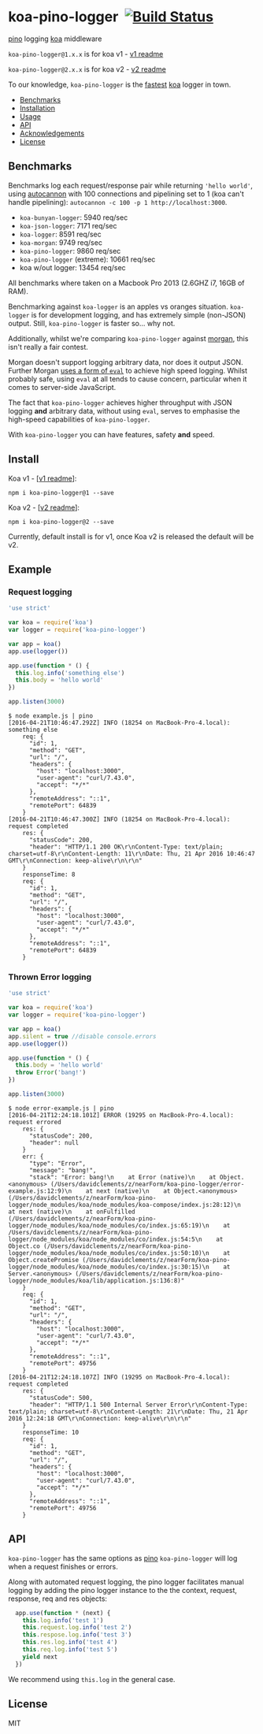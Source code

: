 # koa-pino-logger&nbsp;&nbsp;[![Build Status](https://travis-ci.org/davidmarkclements/koa-pino-logger.svg)](https://travis-ci.org/davidmarkclements/koa-pino-logger)


[pino](https://github.com/mcollina/pino) logging [koa](http://npm.im/koa) middleware

`koa-pino-logger@1.x.x` is for koa v1 - [v1 readme](https://github.com/davidmarkclements/koa-pino-logger/tree/v1)

`koa-pino-logger@2.x.x` is for koa v2 - [v2 readme](https://github.com/davidmarkclements/koa-pino-logger/tree/v2)

To our knowledge, `koa-pino-logger` is the [fastest](#benchmarks) [koa](http://npm.im/koa) logger in town.

* [Benchmarks](#benchmarks)
* [Installation](#install)
* [Usage](#example)
* [API](#api)
* [Acknowledgements](#acknowledgements)
* [License](#license)

## Benchmarks

Benchmarks log each request/response pair while returning
`'hello world'`, using
[autocannon](https://github.com/mcollina/autocannon) with 100
connections and pipelining set to 1 (koa can't handle pipelining): `autocannon -c 100 -p 1 http://localhost:3000`.

* `koa-bunyan-logger`: 5940 req/sec
* `koa-json-logger`: 7171 req/sec
* `koa-logger`: 8591 req/sec
* `koa-morgan`: 9749 req/sec
* `koa-pino-logger`: 9860 req/sec
* `koa-pino-logger` (extreme): 10661 req/sec
* koa w/out logger: 13454 req/sec

All benchmarks where taken on a Macbook Pro 2013 (2.6GHZ i7, 16GB of RAM). 

Benchmarking against `koa-logger` is an apples vs oranges situation. `koa-logger` is for development logging, and has extremely simple (non-JSON) output. Still, `koa-pino-logger` is faster so... why not. 

Additionally, whilst we're comparing `koa-pino-logger` against [morgan](http://npm.im/morgan), this isn't really a fair contest. 

Morgan doesn't support logging arbitrary data, nor does it output JSON. Further Morgan [uses a form of `eval`](https://github.com/koajs/morgan/blob/5da5ff1f5446e3f3ff29d29a2d6582712612bf89/index.js#L383) to achieve high speed logging. Whilst probably safe, using `eval` at all tends to cause concern, particular when it comes to server-side JavaScript.

The fact that `koa-pino-logger` achieves higher throughput with JSON logging **and** arbitrary data, without using `eval`, serves to emphasise the high-speed capabilities of `koa-pino-logger`. 

With `koa-pino-logger` you can have features, safety **and** speed. 

## Install

Koa v1 - [[v1 readme](https://github.com/davidmarkclements/koa-pino-logger/tree/v1)]:

```
npm i koa-pino-logger@1 --save
```


Koa v2 - [[v2 readme](https://github.com/davidmarkclements/koa-pino-logger/tree/v2)]:

```
npm i koa-pino-logger@2 --save
```

Currently, default install is for v1, once Koa v2 is released
the default will be v2. 

## Example

### Request logging

```js
'use strict'

var koa = require('koa')
var logger = require('koa-pino-logger')

var app = koa()
app.use(logger())

app.use(function * () {
  this.log.info('something else')
  this.body = 'hello world'
})

app.listen(3000)
```
```
$ node example.js | pino
[2016-04-21T10:46:47.292Z] INFO (18254 on MacBook-Pro-4.local): something else
    req: {
      "id": 1,
      "method": "GET",
      "url": "/",
      "headers": {
        "host": "localhost:3000",
        "user-agent": "curl/7.43.0",
        "accept": "*/*"
      },
      "remoteAddress": "::1",
      "remotePort": 64839
    }
[2016-04-21T10:46:47.300Z] INFO (18254 on MacBook-Pro-4.local): request completed
    res: {
      "statusCode": 200,
      "header": "HTTP/1.1 200 OK\r\nContent-Type: text/plain; charset=utf-8\r\nContent-Length: 11\r\nDate: Thu, 21 Apr 2016 10:46:47 GMT\r\nConnection: keep-alive\r\n\r\n"
    }
    responseTime: 8
    req: {
      "id": 1,
      "method": "GET",
      "url": "/",
      "headers": {
        "host": "localhost:3000",
        "user-agent": "curl/7.43.0",
        "accept": "*/*"
      },
      "remoteAddress": "::1",
      "remotePort": 64839
    }
```

### Thrown Error logging


```js
'use strict'

var koa = require('koa')
var logger = require('koa-pino-logger')

var app = koa()
app.silent = true //disable console.errors
app.use(logger())

app.use(function * () {
  this.body = 'hello world'
  throw Error('bang!')
})

app.listen(3000)
```

```
$ node error-example.js | pino
[2016-04-21T12:24:18.101Z] ERROR (19295 on MacBook-Pro-4.local): request errored
    res: {
      "statusCode": 200,
      "header": null
    }
    err: {
      "type": "Error",
      "message": "bang!",
      "stack": "Error: bang!\n    at Error (native)\n    at Object.<anonymous> (/Users/davidclements/z/nearForm/koa-pino-logger/error-example.js:12:9)\n    at next (native)\n    at Object.<anonymous> (/Users/davidclements/z/nearForm/koa-pino-logger/node_modules/koa/node_modules/koa-compose/index.js:28:12)\n    at next (native)\n    at onFulfilled (/Users/davidclements/z/nearForm/koa-pino-logger/node_modules/koa/node_modules/co/index.js:65:19)\n    at /Users/davidclements/z/nearForm/koa-pino-logger/node_modules/koa/node_modules/co/index.js:54:5\n    at Object.co (/Users/davidclements/z/nearForm/koa-pino-logger/node_modules/koa/node_modules/co/index.js:50:10)\n    at Object.createPromise (/Users/davidclements/z/nearForm/koa-pino-logger/node_modules/koa/node_modules/co/index.js:30:15)\n    at Server.<anonymous> (/Users/davidclements/z/nearForm/koa-pino-logger/node_modules/koa/lib/application.js:136:8)"
    }
    req: {
      "id": 1,
      "method": "GET",
      "url": "/",
      "headers": {
        "host": "localhost:3000",
        "user-agent": "curl/7.43.0",
        "accept": "*/*"
      },
      "remoteAddress": "::1",
      "remotePort": 49756
    }
[2016-04-21T12:24:18.107Z] INFO (19295 on MacBook-Pro-4.local): request completed
    res: {
      "statusCode": 500,
      "header": "HTTP/1.1 500 Internal Server Error\r\nContent-Type: text/plain; charset=utf-8\r\nContent-Length: 21\r\nDate: Thu, 21 Apr 2016 12:24:18 GMT\r\nConnection: keep-alive\r\n\r\n"
    }
    responseTime: 10
    req: {
      "id": 1,
      "method": "GET",
      "url": "/",
      "headers": {
        "host": "localhost:3000",
        "user-agent": "curl/7.43.0",
        "accept": "*/*"
      },
      "remoteAddress": "::1",
      "remotePort": 49756
    }
```

## API

`koa-pino-logger` has the same options as
[pino](http://npm.im/pino)
`koa-pino-logger` will log when a request finishes or errors. 

Along with automated request logging, the pino logger facilitates manual logging 
by adding the pino logger instance to the the context, request, response, req and res objects:

```js
  app.use(function * (next) {
    this.log.info('test 1')
    this.request.log.info('test 2')
    this.respose.log.info('test 3')
    this.res.log.info('test 4')
    this.req.log.info('test 5')
    yield next
  })
```

We recommend using `this.log` in the general case.

## License

MIT
